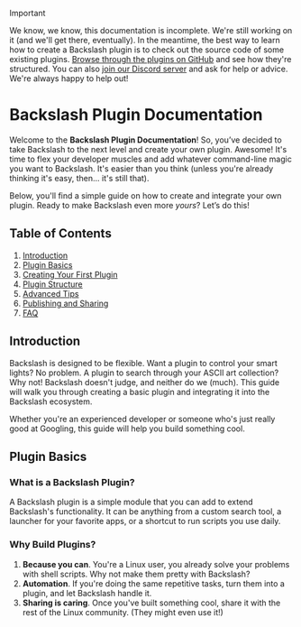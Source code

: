 > [!IMPORTANT] 
> We know, we know, this documentation is incomplete. We're still working on it (and we'll get there, eventually). In the meantime, the best way to learn how to create a Backslash plugin is to check out the source code of some existing plugins. [Browse through the plugins on GitHub](https://github.com/backslash-app/plugins) and see how they're structured. You can also [join our Discord server](https://discord.gg/sTzwBzDkK9) and ask for help or advice. We're always happy to help out!

# Backslash Plugin Documentation

Welcome to the **Backslash Plugin Documentation**! So, you’ve decided to take Backslash to the next level and create your own plugin. Awesome! It's time to flex your developer muscles and add whatever command-line magic you want to Backslash. It's easier than you think (unless you're already thinking it's easy, then... it's still that).

Below, you'll find a simple guide on how to create and integrate your own plugin. Ready to make Backslash even more _yours_? Let’s do this!

## Table of Contents
1. [Introduction](#introduction)
2. [Plugin Basics](#plugin-basics)
3. [Creating Your First Plugin](#creating-your-first-plugin)
4. [Plugin Structure](#plugin-structure)
5. [Advanced Tips](#advanced-tips)
6. [Publishing and Sharing](#publishing-and-sharing)
7. [FAQ](#faq)

## Introduction

Backslash is designed to be flexible. Want a plugin to control your smart lights? No problem. A plugin to search through your ASCII art collection? Why not! Backslash doesn't judge, and neither do we (much). This guide will walk you through creating a basic plugin and integrating it into the Backslash ecosystem.

Whether you're an experienced developer or someone who's just really good at Googling, this guide will help you build something cool.

## Plugin Basics

### What is a Backslash Plugin?

A Backslash plugin is a simple module that you can add to extend Backslash's functionality. It can be anything from a custom search tool, a launcher for your favorite apps, or a shortcut to run scripts you use daily.

### Why Build Plugins?

1. **Because you can**. You're a Linux user, you already solve your problems with shell scripts. Why not make them pretty with Backslash?
2. **Automation**. If you're doing the same repetitive tasks, turn them into a plugin, and let Backslash handle it.
3. **Sharing is caring**. Once you've built something cool, share it with the rest of the Linux community. (They might even use it!)
